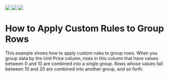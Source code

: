 <!-- default badges list -->
![](https://img.shields.io/endpoint?url=https://codecentral.devexpress.com/api/v1/VersionRange/128651234/21.1.3%2B)
[![](https://img.shields.io/badge/Open_in_DevExpress_Support_Center-FF7200?style=flat-square&logo=DevExpress&logoColor=white)](https://supportcenter.devexpress.com/ticket/details/E1530)
[![](https://img.shields.io/badge/📖_How_to_use_DevExpress_Examples-e9f6fc?style=flat-square)](https://docs.devexpress.com/GeneralInformation/403183)
<!-- default badges end -->
# How to Apply Custom Rules to Group Rows

This example shows how to apply custom rules to group rows. When you group data by the Unit Price column, rows in this column that have values between 0 and 10 are combined into a single group. Rows whose values fall between 10 and 20 are combined into another group, and so forth.
